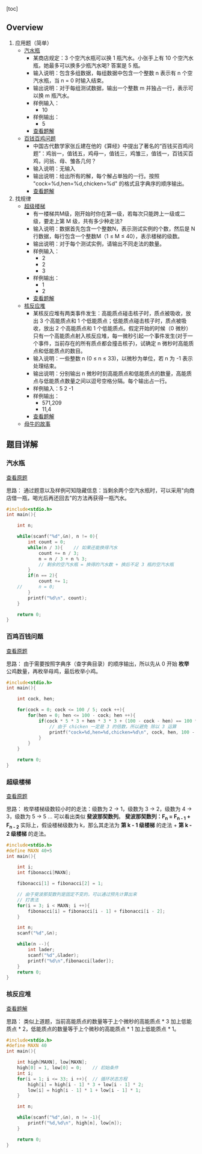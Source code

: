 [toc]

## Overview

1. 应用题（简单）
	- <a id = "QABottle" />[汽水瓶](http://www.dotcpp.com/oj/problem1072.html)
		- 某商店规定：3 个空汽水瓶可以换 1 瓶汽水。小张手上有 10 个空汽水瓶，她最多可以换多少瓶汽水喝? 答案是 5 瓶。
		- 输入说明：包含多组数据，每组数据中包含一个整数 n 表示有 n 个空汽水瓶，当 n = 0 时输入结束。
		- 输出说明：对于每组测试数据，输出一个整数 m 并独占一行，表示可以换 m 瓶汽水。
		- 样例输入：
			- 10
		- 样例输出：
			- 5
		- <a href = "#SolutionBottle">查看题解</a>
	- <a id = "QAHundred" />[百钱百鸡问题](http://www.dotcpp.com/oj/problem1141.html)
		- 中国古代数学家张丘建在他的《算经》中提出了著名的“百钱买百鸡问题”：鸡翁一，值钱五，鸡母一，值钱三，鸡雏三，值钱一，百钱买百鸡，问翁、母、雏各几何？
		- 输入说明：无输入
		- 输出说明：给出所有的解，每个解占单独的一行。按照 "cock=%d,hen=%d,chicken=%d" 的格式且字典序的顺序输出。
		- <a href = "#SolutionHundred">查看题解</a>
2. 找规律
	- <a id = "QALader" />[超级楼梯](http://acm.hdu.edu.cn/showproblem.php?pid=2041)
		- 有一楼梯共M级，刚开始时你在第一级，若每次只能跨上一级或二级，要走上第 M 级，共有多少种走法?
		- 输入说明：数据首先包含一个整数N，表示测试实例的个数，然后是 N 行数据，每行包含一个整数M（1 &le; M &le; 40），表示楼梯的级数。
		- 输出说明：对于每个测试实例，请输出不同走法的数量。
		- 样例输入：
			- 2
			- 2
			- 3
		- 样例输出：
			- 1
			- 2
		- <a href = "#SolutionLader">查看题解</a>
	- <a id = "QANuclear" />[核反应堆](http://acm.hdu.edu.cn/showproblem.php?pid=2085)
		- 某核反应堆有两类事件发生：高能质点碰击核子时，质点被吸收，放出 3 个高能质点和 1 个低能质点；低能质点碰击核子时，质点被吸收，放出 2 个高能质点和 1 个低能质点。假定开始的时候（0 微秒）只有一个高能质点射入核反应堆，每一微秒引起一个事件发生(对于一个事件，当前存在的所有质点都会撞击核子)，试确定 n 微秒时高能质点和低能质点的数目。
		- 输入说明：一些整数 n (0 &le; n &le; 33)，以微秒为单位，若 n 为 -1 表示处理结束。
		- 输出说明：分别输出 n 微秒时刻高能质点和低能质点的数量，高能质点与低能质点数量之间以逗号空格分隔。每个输出占一行。
		- 样例输入：5 2 -1
		- 样例输出：
			- 571,209
			- 11,4
		- <a href = "#SolutionNuclear">查看题解</a>
	- [母牛的故事](http://www.dotcpp.com/oj/problem1004.html)

## 题目详解

### 汽水瓶

<a href = "#QABottle">查看原题</a>

<a id = "SolutionBottle" /> 思路：
通过题意以及样例可知隐藏信息：当剩余两个空汽水瓶时，可以采用"向商店借一瓶，喝光后再还回去"的方法再获得一瓶汽水。

```c
#include<stdio.h>
int main(){

	int n;

	while(scanf("%d",&n), n != 0){
		int count = 0;
		while(n / 3){    // 如果还能换得汽水
			count += n / 3;
			n = n / 3 + n % 3;
			// 剩余的空汽水瓶 = 换得的汽水数 + 换后不足 3 瓶的空汽水瓶
		}
		if(n == 2){
			count += 1;
	//		n = 0;
		}
		printf("%d\n", count);
	}

	return 0;
}
```

### 百鸡百钱问题

<a href = "#QAHundred">查看原题</a>

<a id = "SolutionHundred"> 思路：
由于需要按照字典序（查字典目录）的顺序输出，所以先从 0 开始 **枚举** 公鸡数量，再枚举母鸡，最后枚举小鸡。

```c
#include<stdio.h>
int main(){

	int cock, hen;

	for(cock = 0; cock <= 100 / 5; cock ++){
		for(hen = 0; hen <= 100 - cock; hen ++){
			if(cock * 5 * 3 + hen * 3 * 3 + (100 - cock - hen) == 100 * 3){
				// 由于 chicken 一定是 3 的倍数，所以避免 除以 3 运算
				printf("cock=%d,hen=%d,chicken=%d\n", cock, hen, 100 - cock - hen);
			}
		}
	}

	return 0;
}
```

### 超级楼梯

<a href = "#QALader">查看原题</a>

<a id = "SolutionLader" /> 思路：
枚举楼梯级数较小时的走法：级数为 2 &rarr; 1，级数为 3 &rarr; 2，级数为 4 &rarr; 3，级数为 5 &rarr; 5 ...
可以看出类似 **斐波那契数列**。
**斐波那契数列：F<sub>n</sub> = F<sub>n - 1</sub> + F<sub>n - 2</sub>**
实际上，假设楼梯级数为 k，那么其走法为 **第 k - 1 级楼梯** 的走法 + **第 k - 2 级楼梯** 的走法。

```c
#include<stdio.h>
#define MAXN 40+5
int main(){

	int i;
	int fibonacci[MAXN];

	fibonacci[1] = fibonacci[2] = 1;

	// 由于斐波那契数列是固定不变的，可以通过预先计算出来
	// 打表法
	for(i = 3; i < MAXN; i ++){
		fibonacci[i] = fibonacci[i - 1] + fibonacci[i - 2];
	}

	int n;
	scanf("%d",&n);

	while(n --){
		int lader;
		scanf("%d",&lader);
		printf("%d\n",fibonacci[lader]);
	}
	return 0;
}
```

### 核反应堆

<a href = "#QANuclear"> 查看题解</a>

<a id = "SolutionNuclear" /> 思路：
类似上道题，当前高能质点的数量等于上个微秒的高能质点 * 3 加上低能质点 * 2，低能质点的数量等于上个微秒的高能质点 * 1 加上低能质点 * 1。

```c
#include<stdio.h>
#define MAXN 40
int main(){

	int high[MAXN], low[MAXN];
	high[0] = 1, low[0] = 0;    // 初始条件
	int i;
	for(i = 1; i <= 33; i ++){  // 循环状态方程
		high[i] = high[i - 1] * 3 + low[i - 1] * 2;
		low[i] = high[i - 1] * 1 + low[i - 1] * 1;
	}

	int n;

	while(scanf("%d",&n), n != -1){
		printf("%d,%d\n", high[n], low[n]);
	}

	return 0;
}
```
